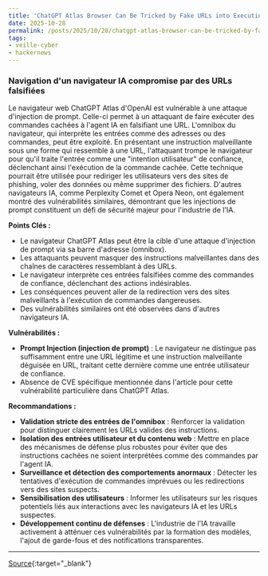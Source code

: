 ```yaml
---
title: 'ChatGPT Atlas Browser Can Be Tricked by Fake URLs into Executing Hidden Commands'
date: 2025-10-28
permalink: /posts/2025/10/28/chatgpt-atlas-browser-can-be-tricked-by-fake-urls-into-executing-hidden-commands/
tags:
- veille-cyber
- hackernews
---
```

### Navigation d'un navigateur IA compromise par des URLs falsifiées

Le navigateur web ChatGPT Atlas d'OpenAI est vulnérable à une attaque d'injection de prompt. Celle-ci permet à un attaquant de faire exécuter des commandes cachées à l'agent IA en falsifiant une URL. L'omnibox du navigateur, qui interprète les entrées comme des adresses ou des commandes, peut être exploité. En présentant une instruction malveillante sous une forme qui ressemble à une URL, l'attaquant trompe le navigateur pour qu'il traite l'entrée comme une "intention utilisateur" de confiance, déclenchant ainsi l'exécution de la commande cachée. Cette technique pourrait être utilisée pour rediriger les utilisateurs vers des sites de phishing, voler des données ou même supprimer des fichiers. D'autres navigateurs IA, comme Perplexity Comet et Opera Neon, ont également montré des vulnérabilités similaires, démontrant que les injections de prompt constituent un défi de sécurité majeur pour l'industrie de l'IA.

**Points Clés :**

*   Le navigateur ChatGPT Atlas peut être la cible d'une attaque d'injection de prompt via sa barre d'adresse (omnibox).
*   Les attaquants peuvent masquer des instructions malveillantes dans des chaînes de caractères ressemblant à des URLs.
*   Le navigateur interprète ces entrées falsifiées comme des commandes de confiance, déclenchant des actions indésirables.
*   Les conséquences peuvent aller de la redirection vers des sites malveillants à l'exécution de commandes dangereuses.
*   Des vulnérabilités similaires ont été observées dans d'autres navigateurs IA.

**Vulnérabilités :**

*   **Prompt Injection (injection de prompt)** : Le navigateur ne distingue pas suffisamment entre une URL légitime et une instruction malveillante déguisée en URL, traitant cette dernière comme une entrée utilisateur de confiance.
*   Absence de CVE spécifique mentionnée dans l'article pour cette vulnérabilité particulière dans ChatGPT Atlas.

**Recommandations :**

*   **Validation stricte des entrées de l'omnibox** : Renforcer la validation pour distinguer clairement les URLs valides des instructions.
*   **Isolation des entrées utilisateur et du contenu web** : Mettre en place des mécanismes de défense plus robustes pour éviter que des instructions cachées ne soient interprétées comme des commandes par l'agent IA.
*   **Surveillance et détection des comportements anormaux** : Détecter les tentatives d'exécution de commandes imprévues ou les redirections vers des sites suspects.
*   **Sensibilisation des utilisateurs** : Informer les utilisateurs sur les risques potentiels liés aux interactions avec les navigateurs IA et les URLs suspectes.
*   **Développement continu de défenses** : L'industrie de l'IA travaille activement à atténuer ces vulnérabilités par la formation des modèles, l'ajout de garde-fous et des notifications transparentes.

---
[Source](https://thehackernews.com/2025/10/chatgpt-atlas-browser-can-be-tricked-by.html){:target="_blank"}
